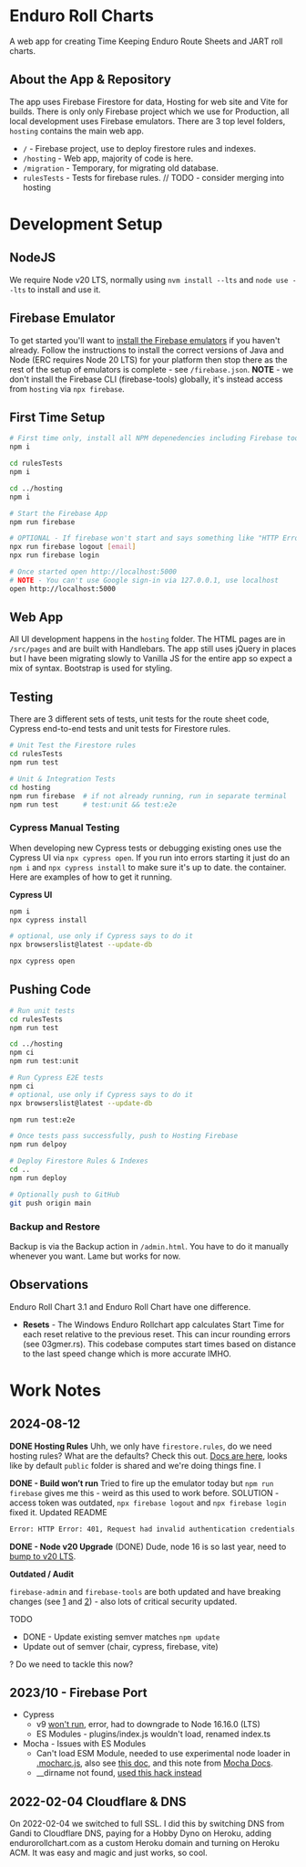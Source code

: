 # Enduro Roll Charts
A web app for creating Time Keeping Enduro Route Sheets and JART roll charts.  

## About the App & Repository
The app uses Firebase Firestore for data, Hosting for web site and Vite for builds. There is only only Firebase project which we use for Production, all local development uses Firebase emulators.   There are 3 top level folders, `hosting` contains the main web app.

- `/` - Firebase project, use to deploy firestore rules and indexes.
- `/hosting` - Web app, majority of code is here.
- `/migration` - Temporary, for migrating old database.
- `rulesTests` - Tests for firebase rules. // TODO - consider merging into hosting

# Development Setup
## NodeJS
We require Node v20 LTS, normally using `nvm install --lts` and `node use --lts` to install and use it.
## Firebase Emulator
To get started you'll want to [install the Firebase emulators](https://firebase.google.com/docs/emulator-suite/install_and_configure) if you haven't already. Follow the instructions to install the correct versions of Java and Node (ERC requires Node 20 LTS) for your platform then stop there as the rest of the setup of emulators is complete - see `/firebase.json`. **NOTE** - we don't install the Firebase CLI (firebase-tools) globally, it's instead access from `hosting` via `npx firebase`. 

## First Time Setup
``` sh
# First time only, install all NPM depenedencies including Firebase tooling
npm i

cd rulesTests
npm i

cd ../hosting
npm i

# Start the Firebase App
npm run firebase

# OPTIONAL - If firebase won't start and says something like "HTTP Error: 401, Request had invalid authentication credentials." then you need to logout and login
npx run firebase logout [email]
npx run firebase login

# Once started open http://localhost:5000
# NOTE - You can't use Google sign-in via 127.0.0.1, use localhost
open http://localhost:5000
```

## Web App
All UI development happens in the `hosting` folder.  The HTML pages are in `/src/pages` and are built with Handlebars.  The app still uses jQuery in places but I have been migrating slowly to Vanilla JS for the entire app so expect a mix of syntax.  Bootstrap is used for styling.


## Testing 
There are 3 different sets of tests, unit tests for the route sheet code, Cypress end-to-end tests and unit tests for Firestore rules. 

``` sh
# Unit Test the Firestore rules
cd rulesTests
npm run test

# Unit & Integration Tests
cd hosting
npm run firebase  # if not already running, run in separate terminal
npm run test      # test:unit && test:e2e
```

### Cypress Manual Testing
When developing new Cypress tests or debugging existing ones use the Cypress UI via `npx cypress open`.  If you run into errors starting it just do an `npm i` 
and `npx cypress install` to make sure it's up to date. 
the container.  Here are examples of how to get it running.

**Cypress UI**
``` sh
npm i
npx cypress install 

# optional, use only if Cypress says to do it
npx browserslist@latest --update-db

npx cypress open
```

## Pushing Code
```bash
# Run unit tests
cd rulesTests
npm run test

cd ../hosting
npm ci 
npm run test:unit

# Run Cypress E2E tests
npm ci
# optional, use only if Cypress says to do it
npx browserslist@latest --update-db

npm run test:e2e

# Once tests pass successfully, push to Hosting Firebase
npm run delpoy

# Deploy Firestore Rules & Indexes
cd ..
npm run deploy

# Optionally push to GitHub
git push origin main

```

### Backup and Restore
Backup is via the Backup action in `/admin.html`.  You have to do it manually whenever you want.  Lame but works for now.

## Observations
Enduro Roll Chart 3.1 and Enduro Roll Chart have one difference.
- **Resets** - The Windows Enduro Rollchart app calculates Start Time for each reset relative to the previous reset.  This can incur rounding errors (see 03gmer.rs).  This codebase computes start times based on distance to the last speed change which is more accurate IMHO.

# Work Notes

## 2024-08-12

**DONE Hosting Rules**
Uhh, we only have `firestore.rules`, do we need hosting rules?  What are the defaults?  Check this out. [Docs are here](https://firebase.google.com/docs/hosting/full-config), looks like by default `public` folder is shared and we're doing things fine. I 

**DONE - Build won’t run**
Tried to fire up the emulator today but `npm run firebase` gives me this - weird as this used to work before.  SOLUTION - access token was outdated, `npx firebase logout` and `npx firebase login` fixed it. Updated README

``` sh
Error: HTTP Error: 401, Request had invalid authentication credentials. Expected OAuth 2 access token, login cookie or other valid authentication credential. See https://developers.google.com/identity/sign-in/web/devconsole-project.
```

**DONE - Node v20 Upgrade**
(DONE) Dude, node 16 is so last year, need to [bump to v20 LTS](https://endoflife.date/nodejs).

**Outdated / Audit**

`firebase-admin` and `firebase-tools` are both updated and have breaking changes (see [1](https://firebase.google.com/support/release-notes/admin/node) and [2](https://github.com/firebase/firebase-tools/releases?page=5)) - also lots of critical security updated. 

TODO
* DONE - Update existing semver matches `npm update`
* Update out of semver (chair, cypress, firebase, vite)

? Do we need to tackle this now?


## 2023/10 - Firebase Port
- Cypress
  - v9 [won't run](https://github.com/cypress-io/cypress/issues/19712), error, had to downgrade to Node 16.16.0 (LTS)
  - ES Modules - plugins/index.js wouldn't load, renamed index.ts
- Mocha - Issues with ES Modules
  - Can't load ESM Module, needed to use experimental node loader in [.mocharc.js](https://gist.github.com/jordansexton/2a0c3c360aa700cc9528e89620e82c3d), also see [this doc](https://github.com/TypeStrong/ts-node/issues/1007), and this note from [Mocha Docs](https://typestrong.org/ts-node/docs/recipes/mocha/).
  - __dirname not found, [used this hack instead](https://flaviocopes.com/fix-dirname-not-defined-es-module-scope/)

## 2022-02-04 Cloudflare & DNS
On 2022-02-04 we switched to full SSL.  I did this by switching DNS from Gandi to Cloudflare DNS, paying for a Hobby Dyno on Heroku, adding endurorollchart.com as a custom Heroku domain and turning on Heroku ACM.  It was easy and magic and just works, so cool.

